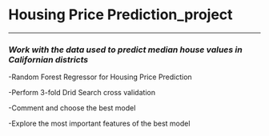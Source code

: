 # Housing Price Prediction_project
- - - - - - - - - - - - - - - - - -- - - - - - - - 
### _Work with the data used to predict median house values in Californian districts_

-Random Forest Regressor for Housing Price Prediction

-Perform 3-fold Drid Search cross validation 

-Comment and choose the best model

-Explore the most important features of the best model
